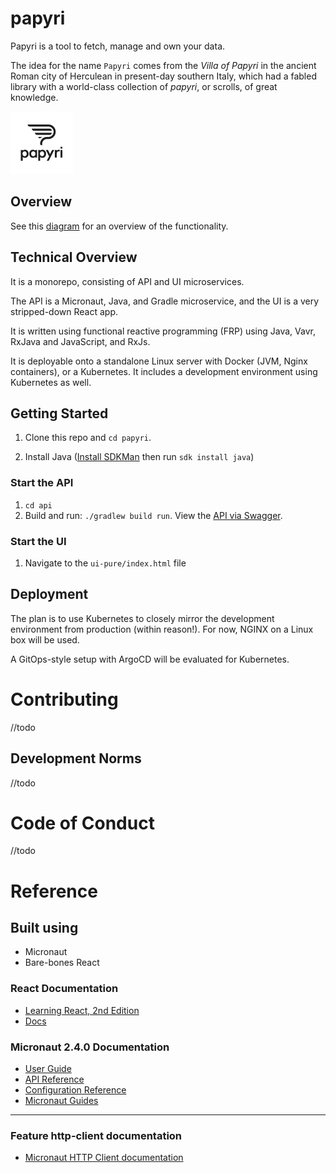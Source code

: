 # papyri

Papyri is a tool to fetch, manage and own your data.

The idea for the name `Papyri` comes from the _Villa of Papyri_ in the ancient Roman city of Herculean in present-day southern Italy, which had a fabled library with a world-class collection of _papyri_, or scrolls, of great knowledge.

<img src="papyri(WoB).jpeg" width="100">

## Overview

See this [diagram](https://miro.com/app/board/o9J_lLMivaI=/) for an overview of the functionality.

## Technical Overview 

It is a monorepo, consisting of API and UI microservices.

The API is a Micronaut, Java, and Gradle microservice, and the UI is a very stripped-down React app.

It is written using functional reactive programming (FRP) using Java, Vavr, RxJava and JavaScript, and RxJs.

It is deployable onto a standalone Linux server with Docker (JVM, Nginx containers), or a Kubernetes. It includes a development environment using Kubernetes as well.

## Getting Started 

1. Clone this repo and `cd papyri`.

1. Install Java ([Install SDKMan](https://sdkman.io/install) then run `sdk install java`)

### Start the API

1. `cd api`
1. Build and run: `./gradlew build run`. View the [API via Swagger](http://localhost:8080/swagger/views/swagger-ui/).

### Start the UI

1. Navigate to the `ui-pure/index.html` file

## Deployment 

The plan is to use Kubernetes to closely mirror the development environment from production (within reason!). For now, NGINX on a Linux box will be used.

A GitOps-style setup with ArgoCD will be evaluated for Kubernetes.  

# Contributing

//todo

## Development Norms

//todo

# Code of Conduct

//todo

# Reference

## Built using 
- Micronaut
- Bare-bones React


### React Documentation

- [Learning React, 2nd Edition](https://learning.oreilly.com/library/view/learning-react-2nd/9781492051718/ch01.html)
- [Docs](https://reactjs.org/docs/)

### Micronaut 2.4.0 Documentation

- [User Guide](https://docs.micronaut.io/2.4.0/guide/index.html)
- [API Reference](https://docs.micronaut.io/2.4.0/api/index.html)
- [Configuration Reference](https://docs.micronaut.io/2.4.0/guide/configurationreference.html)
- [Micronaut Guides](https://guides.micronaut.io/index.html)
---

### Feature http-client documentation

- [Micronaut HTTP Client documentation](https://docs.micronaut.io/latest/guide/index.html#httpClient)

